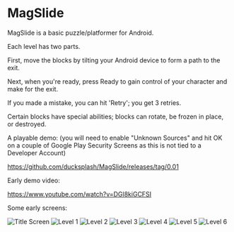 # MagSlide

MagSlide is a basic puzzle/platformer for Android.

Each level has two parts.

First, move the blocks by tilting your Android device to form a path to the exit.

Next, when you're ready, press Ready to gain control of your character and make for the exit.

If you made a mistake, you can hit 'Retry'; you get 3 retries.

Certain blocks have special abilities; blocks can rotate, be frozen in place, or destroyed. 

A playable demo: (you will need to enable "Unknown Sources" and hit OK on a couple of Google Play Security Screens as this is not tied to a Developer Account)

https://github.com/ducksplash/MagSlide/releases/tag/0.01


Early demo video:

https://www.youtube.com/watch?v=DGl8kiGCFSI

Some early screens:


![Title Screen](https://media.githubusercontent.com/media/ducksplash/MagSlide/master/screenshots/0.jpg)
![Level 1](https://media.githubusercontent.com/media/ducksplash/MagSlide/master/screenshots/1.jpg)
![Level 2](https://media.githubusercontent.com/media/ducksplash/MagSlide/master/screenshots/2.jpg)
![Level 3](https://media.githubusercontent.com/media/ducksplash/MagSlide/master/screenshots/3.jpg)
![Level 4](https://media.githubusercontent.com/media/ducksplash/MagSlide/master/screenshots/4.jpg)
![Level 5](https://media.githubusercontent.com/media/ducksplash/MagSlide/master/screenshots/5.jpg)
![Level 6](https://media.githubusercontent.com/media/ducksplash/MagSlide/master/screenshots/6.jpg)

